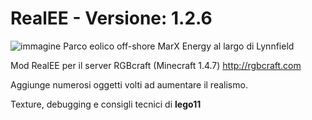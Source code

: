 # RealEE - Versione: 1.2.6
![immagine](https://user-images.githubusercontent.com/12469744/54308589-9791b900-45ce-11e9-8f7e-3925c4a730e9.png)
Parco eolico off-shore MarX Energy al largo di Lynnfield

Mod RealEE per il server RGBcraft (Minecraft 1.4.7) 
http://rgbcraft.com

Aggiunge numerosi oggetti volti ad aumentare il realismo.

Texture, debugging e consigli tecnici di **lego11**
